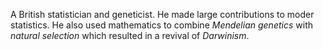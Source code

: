A British statistician and geneticist. He made large contributions to moder
statistics. He also used mathematics to combine *Mendelian genetics* with
*natural selection* which resulted in a revival of *Darwinism*.
